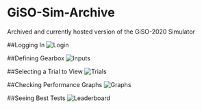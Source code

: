 # GiSO-Sim-Archive
Archived and currently hosted version of the GiSO-2020 Simulator

##Logging In
![Login](https://user-images.githubusercontent.com/11233745/152038525-8b711ee2-360c-4081-a5cc-060f1d987549.gif)

##Defining Gearbox
![Inputs](https://user-images.githubusercontent.com/11233745/152038555-7f2b1c61-d2a6-4975-9170-e333ecc9fdc9.gif)

##Selecting a Trial to View
![Trials](https://user-images.githubusercontent.com/11233745/152038542-c2aa16ce-59d9-40f1-bdeb-0a5ba56cc0b9.gif)

##Checking Performance Graphs
![Graphs](https://user-images.githubusercontent.com/11233745/152038801-fe967a3b-7778-4aa6-9ce0-012b0378c9ca.gif)


##Seeing Best Tests
![Leaderboard](https://user-images.githubusercontent.com/11233745/152038792-4b55119a-d5fe-456b-a0dc-2ce3a722f3e0.gif)

